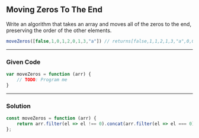 ## Moving Zeros To The End

Write an algorithm that takes an array and moves all of the zeros to the end, preserving the order of the other elements.

```javascript
moveZeros([false,1,0,1,2,0,1,3,"a"]) // returns[false,1,1,2,1,3,"a",0,0]
```

---

### Given Code
```javascript
var moveZeros = function (arr) {
    // TODO: Program me
}
```

---

### Solution

```javascript
const moveZeros = function (arr) {
    return arr.filter(el => el !== 0).concat(arr.filter(el => el === 0));
};
```